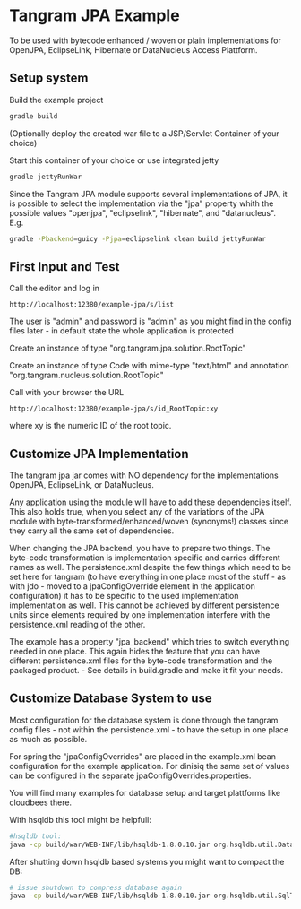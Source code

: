 Tangram JPA Example
===================

To be used with bytecode enhanced / woven or plain implementations for OpenJPA, 
EclipseLink, Hibernate or DataNucleus Access Plattform.

Setup system
------------

Build the example project

```bash
gradle build
```

(Optionally deploy the created war file to a JSP/Servlet Container of your choice)

Start this container of your choice or use integrated jetty

```bash
gradle jettyRunWar
```

Since the Tangram JPA module supports several implementations of JPA, it is possible
to select the implementation via the "jpa" property whith the possible values
"openjpa", "eclipselink", "hibernate", and "datanucleus". E.g.

```bash
gradle -Pbackend=guicy -Pjpa=eclipselink clean build jettyRunWar
```

First Input and Test
--------------------

Call the editor and log in

```
http://localhost:12380/example-jpa/s/list
```

The user is "admin" and password is "admin" as you might find in the config files 
later - in default state the whole application is protected

Create an instance of type "org.tangram.jpa.solution.RootTopic"

Create an instance of type Code with mime-type "text/html" and annotation 
"org.tangram.nucleus.solution.RootTopic"

Call with your browser the URL

```
http://localhost:12380/example-jpa/s/id_RootTopic:xy
```

where xy is the numeric ID of the root topic.

Customize JPA Implementation
----------------------------

The tangram jpa jar comes with NO dependency for the implementations OpenJPA, 
EclipseLink, or DataNucleus. 

Any application using the module will have to add these dependencies itself. This 
also holds true, when you select any of the variations of the JPA module with
byte-transformed/enhanced/woven (synonyms!) classes since they carry all the same
set of dependencies.

When changing the JPA backend, you have to prepare two things. The byte-code 
transformation is implementation specific and carries different names as well.
The persistence.xml despite the few things which need to be set here for tangram 
(to have everything in one place most of the stuff - as with jdo - moved to
a jpaConfigOverride element in the application configuration) it has to be 
specific to the used implementation implementation as well. This cannot be achieved
by different persistence units since elements required by one implementation interfere 
with the persistence.xml reading of the other.

The example has a property "jpa_backend" which tries to switch everything needed
in one place. This again hides the feature that you can have different persistence.xml
files for the byte-code transformation and the packaged product. - See details in
build.gradle and make it fit your needs.

Customize Database System to use
--------------------------------

Most configuration for the database system is done through the tangram config 
files - not within the persistence.xml - to have the setup in one place as much 
as possible. 

For spring the "jpaConfigOverrides" are placed in the example.xml bean configuration
for the example application. For dinisiq the same set of values can be configured in
the separate jpaConfigOverrides.properties.

You will find many examples for database setup and target plattforms like cloudbees there.

With hsqldb this tool might be helpfull:

```bash
#hsqldb tool:
java -cp build/war/WEB-INF/lib/hsqldb-1.8.0.10.jar org.hsqldb.util.DatabaseManager
```

After shutting down hsqldb based systems you might want to compact the DB:

```bash
# issue shutdown to compress database again
java -cp build/war/WEB-INF/lib/hsqldb-1.8.0.10.jar org.hsqldb.util.SqlTool --inlineRc url=jdbc:hsqldb:file:tangram-rdbms,password=,user=sa --sql "shutdown;"
```
